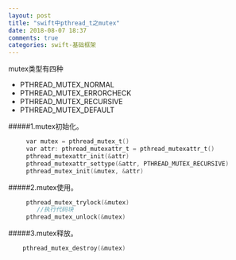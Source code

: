 ```yaml
---
layout: post
title: "swift中pthread_t之mutex"
date: 2018-08-07 18:37
comments: true
categories: swift-基础框架
---
```


mutex类型有四种

*  PTHREAD_MUTEX_NORMAL
* PTHREAD_MUTEX_ERRORCHECK
* PTHREAD_MUTEX_RECURSIVE
* PTHREAD_MUTEX_DEFAULT


#####1.mutex初始化。

```objective-c
     var mutex = pthread_mutex_t()
     var attr: pthread_mutexattr_t = pthread_mutexattr_t()
     pthread_mutexattr_init(&attr)
     pthread_mutexattr_settype(&attr, PTHREAD_MUTEX_RECURSIVE)
     pthread_mutex_init(&mutex, &attr)
```

#####2.mutex使用。
```objective-c
     pthread_mutex_trylock(&mutex)
        //执行代码块
     pthread_mutex_unlock(&mutex)
```

#####3.mutex释放。
```objective-c
    pthread_mutex_destroy(&mutex)
```
